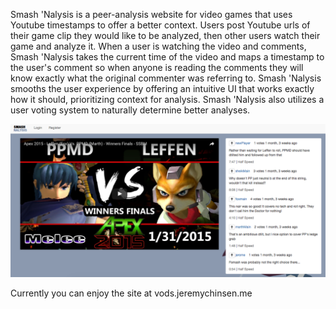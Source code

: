 Smash 'Nalysis is a peer-analysis website for video games that uses Youtube timestamps to offer a better context. Users post Youtube urls of their game clip they would like to be analyzed, then other users watch their game and analyze it. When a user is watching the video and comments, Smash 'Nalysis takes the current time of the video and maps a timestamp to the user's comment so when anyone is reading the comments they will know exactly what the original commenter was referring to. Smash 'Nalysis smooths the user experience by offering an intuitive UI that works exactly how it should, prioritizing context for analysis. Smash 'Nalysis also utilizes a user voting system to naturally determine better analyses. 

![The Site](/screenshot.png "The Site!")

Currently you can enjoy the site at vods.jeremychinsen.me  
